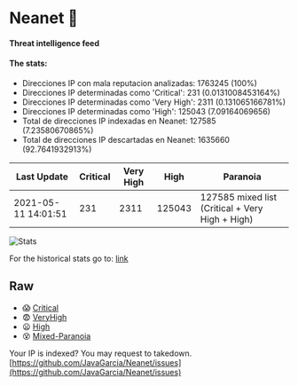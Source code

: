 # Neanet :hocho:
#### Threat intelligence feed
#### The stats:

- Direcciones IP con mala reputacion analizadas: 1763245 (100%)
- Direcciones IP determinadas como 'Critical':  231 (0.0131008453164%)
- Direcciones IP determinadas como 'Very High':  2311 (0.131065166781%)
- Direcciones IP determinadas como 'High':  125043 (7.09164069656)
- Total de direcciones IP indexadas en Neanet:  127585 (7.23580670865%)
- Total de direcciones IP descartadas en Neanet:  1635660 (92.7641932913%)

| Last Update | Critical | Very High | High | Paranoia |
| --- | --- | --- | --- | --- |
| 2021-05-11 14:01:51 | 231 | 2311 | 125043 | 127585 mixed list (Critical + Very High + High)|

![Stats](https://docs.google.com/spreadsheets/d/e/2PACX-1vSnaNMIXVabIpDJjufMlzH7poXnshF3mgd8Is1g9ytUEzVsP5my4Trn8f-xkoLLQ38xpL3HtmUexLo6/pubchart?oid=501124687&format=image)

For the historical stats go to: [link](/stats.csv)
## Raw
- :scream: [Critical](https://raw.githubusercontent.com/JavaGarcia/Neanet/master/blacklists/neanet_critical.txt)
- :fearful: [VeryHigh](https://raw.githubusercontent.com/JavaGarcia/Neanet/master/blacklists/neanet_veryHigh.txtt)
- :frowning: [High](https://raw.githubusercontent.com/JavaGarcia/Neanet/master/blacklists/neanet_high.txt)
- :dizzy_face: [Mixed-Paranoia](https://raw.githubusercontent.com/JavaGarcia/Neanet/master/blacklists/neanet_all.txt)


Your IP is indexed? You may request to takedown. [https://github.com/JavaGarcia/Neanet/issues](https://github.com/JavaGarcia/Neanet/issues)


















































































































































































































































































































































































































































































































































































































































































































































































































































































































































































































































































































































































































































































































































































































































































































































































































































































































































































































































































































































































































































































































































































































































































































































































































































































































































































































































































































































































































































































































































































































































































































































































































































































































































































































































































































































































































































































































































































































































































































































































































































































































































































































































































































































































































































































































































































































































































































































































































































































































































































































































































































































































































































































































































































































































































































































































































































































































































































































































































































































































































































































































































































































































































































































































































































































